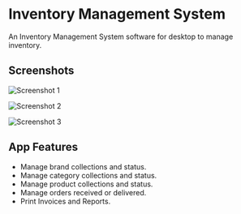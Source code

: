 # Inventory Management System
An Inventory Management System software for desktop to manage inventory.

## Screenshots

![Screenshot 1](https://github.com/nixrajput/inventory-management-system/blob/master/Screenshot%20(1).png)

![Screenshot 2](https://github.com/nixrajput/inventory-management-system/blob/master/Screenshot%20(2).png)

![Screenshot 3](https://github.com/nixrajput/inventory-management-system/blob/master/Screenshot%20(3).png)

## App Features

- Manage brand collections and status.
- Manage category collections and status.
- Manage product collections and status.
- Manage orders received or delivered.
- Print Invoices and Reports.

